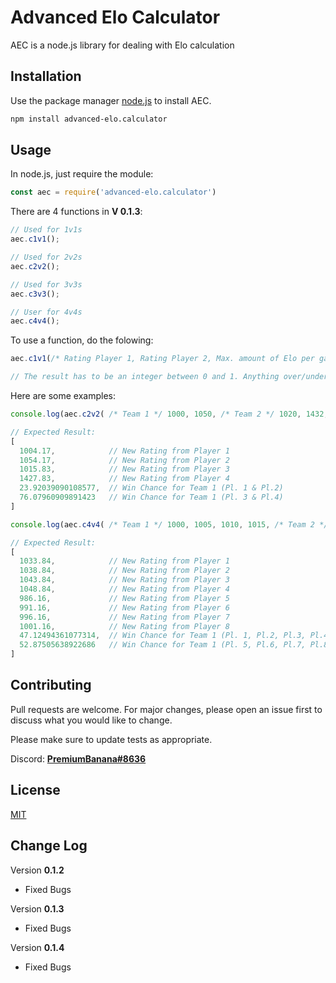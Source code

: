 # Advanced Elo Calculator 

AEC is a node.js library for dealing with Elo calculation

## Installation

Use the package manager [node.js](https://nodejs.org/en/) to install AEC.

```bash
npm install advanced-elo.calculator
```

## Usage

In node.js, just require the module:
```javascript
const aec = require('advanced-elo.calculator')
```
There are 4 functions in **V 0.1.3**:
```javascript
// Used for 1v1s
aec.c1v1();

// Used for 2v2s
aec.c2v2();

// Used for 3v3s
aec.c3v3();

// User for 4v4s
aec.c4v4();
```
To use a function, do the folowing:
```javascript
aec.c1v1(/* Rating Player 1, Rating Player 2, Max. amount of Elo per game (K), Result (0: Lost, 0.5: Draw, 1: Win') (S)*/);

// The result has to be an integer between 0 and 1. Anything over/under does not work
```
Here are some examples:
```javascript
console.log(aec.c2v2( /* Team 1 */ 1000, 1050, /* Team 2 */ 1020, 1432, /* K */ 16, /* S */ 0.5))

// Expected Result:
[
  1004.17,            // New Rating from Player 1                        [0]
  1054.17,            // New Rating from Player 2                        [1]
  1015.83,            // New Rating from Player 3                        [2]
  1427.83,            // New Rating from Player 4                        [3]
  23.92039090108577,  // Win Chance for Team 1 (Pl. 1 & Pl.2)            [4]
  76.07960909891423   // Win Chance for Team 1 (Pl. 3 & Pl.4)            [5]
]

console.log(aec.c4v4( /* Team 1 */ 1000, 1005, 1010, 1015, /* Team 2 */ 1020, 1025, 1030, 1035, /* K */ 64, /* S */ 1))

// Expected Result:
[
  1033.84,            // New Rating from Player 1                        [0]
  1038.84,            // New Rating from Player 2                        [1]
  1043.84,            // New Rating from Player 3                        [2]
  1048.84,            // New Rating from Player 4                        [3]
  986.16,             // New Rating from Player 5                        [4]
  991.16,             // New Rating from Player 6                        [5]
  996.16,             // New Rating from Player 7                        [6]
  1001.16,            // New Rating from Player 8                        [7]
  47.12494361077314,  // Win Chance for Team 1 (Pl. 1, Pl.2, Pl.3, Pl.4) [8]
  52.87505638922686   // Win Chance for Team 1 (Pl. 5, Pl.6, Pl.7, Pl.8) [9]
]

```

## Contributing
Pull requests are welcome. For major changes, please open an issue first to discuss what you would like to change.

Please make sure to update tests as appropriate.

Discord: **[PremiumBanana#8636](https://discordapp.com/users/891299124052369518)**


## License
[MIT](https://choosealicense.com/licenses/mit/)

## Change Log
Version **0.1.2**
  - Fixed Bugs

Version **0.1.3**
  - Fixed Bugs

Version **0.1.4**
  - Fixed Bugs